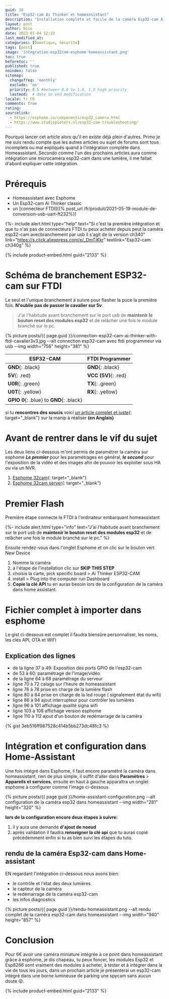 ```yaml
---
guid: 36
title: "Esp32-cam Ai Thinker et homeassistant"
description: "Installation complète et facile de la caméra Esp32-cam Ai-thinker dans homeassistant via esphome"
layout: post
author: Nico
date: 2023-01-04 12:33
last_modified_at: 
categories: [Domotique, Securite]
tags: [post]
image: 'integration-esp32cam-esphome-homeassistant.png'
toc: true
beforetoc: ''
published: true
noindex: false
sitemap:
  changefreq: 'monthly'
  exclude: 'no'
  priority: 0.5 #between 0.0 to 1.0, 1.0 high priority
  lastmod:  # date to end modification
locale: fr_FR
comments: true
rating:  
sourcelink:
  - https://esphome.io/components/esp32_camera.html
  - https://www.studiopieters.nl/esp32-cam-troubleshooting/
---
```


Pourquoi lancer cet article alors qu'il en existe déjà plein d'autres. Primo je me suis rendu compte que les autres articles ou sujet de forums sont tous incomplets ou mal expliqués quand à l'intégration complète dans Homeassistant. Secondo comme l'un des prochains articles aura comme intégration une microcaméra esp32-cam dans une lumière, il me fallait d'abord expliquer cette intégration.

# Prérequis
- Homeassistant avec Esphome
- Un Esp32-cam Ai Thinker classic
- un [connecteur FTDI]({% post_url /fr/produit/2021-05-19-module-de-conversion-usb-uart-ft232%})

{%- include alert.html type="help" text="Si c'est ta première intégration et que tu n'as pas de connecteurs FTDI tu peux acheter depuis peut la caméra esp32-cam avecbranchement par usb il s'agit de la version ch340" link="https://s.click.aliexpress.com/e/_DmTiKkr" textlink="Esp32-cam ch340g" %}

{% include product-embed.html guid="2133" %}

# Schéma de branchement ESP32-cam sur FTDI

Le seul et l'unique branchement à suivre pour flasher la puce la première fois. **N'oublie pas de passer le cavalier sur 5v**.
> J'ai l'habitude avant branchement sur le port usb de **maintenir le bouton reset des modules esp32** et de relâcher une fois le module branché sur le pc.

{% picture posts/{{ page.guid }}/connection-esp32-cam-ai-thinker-with-ftdi-cavalier3v3.jpg --alt connection esp32-cam avec ftdi programmeur via usb --img width="756" height="381" %}

|ESP32-CAM|FTDI Programmer|
|---------|---------------|
|**GND**{: .black}|**GND**{: .black}|
|**5V**{: .red}|**VCC (5V)**{: .red}|
|**U0R**{: .green}|**TX**{: .green}|
|**U0T**{: .yellow}|**RX**{: .yellow}|
|**GPIO 0**{: .blue} to **GND**{: .black}||

si tu **rencontres des soucis** voici [un article complet et juste](https://www.studiopieters.nl/esp32-cam-troubleshooting/){: target="_blank"} sur la manip à réaliser **(en Anglais)**

# Avant de rentrer dans le vif du sujet

Les deux liens ci-dessous m'ont permis de paramétrer la caméra sur esphome
***Le premier*** pour les paramétrages en général, ***le second*** pour l'exposition de la vidéo et des images afin de pouvoir les exploiter sous HA ou via un NVR.

1. [Esphome 32cam](https://esphome.io/components/esp32_camera.html){: target="_blank"}
2. [Esphome 32cam server](https://esphome.io/components/esp32_camera_web_server.html){: target="_blank"}

# Premier Flash

Première étape connecte le FTDI à l'ordinateur embarquant homeassistant

{%- include alert.html type="info" text="J'ai l'habitude avant branchement sur le port usb de <b>maintenir le bouton reset des modules esp32</b> et de relâcher une fois le module branché sur le pc." %}

Ensuite rendez-vous dans l'onglet Esphome et on clic sur le bouton vert New Device
1. Nomme la caméra
2. à l'étape de l'installation clic sur **SKIP THIS STEP**
3. choisis la carte, pick specific board > Ai Thinker ESP32-CAM
4. install > Plug into the computer run Dashboard
5. **Copie la clé API** tu en auras besoin lors de la configuration de la caméra dans home assistant.

# Fichier complet à importer dans esphome

Le gist ci-dessous est complet il faudra biensûre personnaliser, les noms, les clés API, OTA et WIFI

## Explication des lignes

- de la ligne 37 à 49: Exposition des ports GPIO de l'esp32-cam
- de 53 à 60: paramétrage de l'image/vidéo
- de la ligne 64 à 68 paramétrage du serveur
- ligne 70 à 72 calage sur l'heure de homeassistant
- ligne 76 à 78 prise en charge de la lumière flash
- ligne 80 à 84 prise en charge de la led rouge ( signalement état du wifi)
- ligne 86 à 94 ajout interrupteur pour contrôler les lumières
- ligne 96 à 101 affichage qualité signa wifi
- ligne 103 à 108 affichage version esphome
- ligne 110 à 112 ajout d'un bouton de redémarrage de la caméra

{% gist 3eb516ff987528c414b5bb273dc48fc3 %}

# Intégration et configuration dans Home-Assistant

Une fois intégré dans Esphome, il faut encore paramétré la caméra dans homeassistant, rien de plus simple, il suffit d'aller dans **Paramètres** > **Appareils et services**, ensuite en haut à gauche apparaîtra un onglet esphome à configurer comme l'image ci-dessous.

{% picture posts/{{ page.guid }}/home-assistant-configuration.png --alt configuration de la caméra esp32 dans homeassistant --img width="281" height="320" %}

**lors de la configuration encore deux étapes à suivre:**

1. il y aura une demande **d'ajout de noeud**
2. après validation il faudra **renseigner la clé api** que tu auras copié précédemment enfin si tu as bien suivi les étapes du tuto.

## rendu de la caméra Esp32-cam dans Home-assistant

EN regardant l'intégration ci-dessous nous avons bien:

- le contrôle et l'état des deux lumières
- le capteur de la caméra
- le redémarrage de la caméra esp32-cam
- les infos diagnostics

{% picture posts/{{ page.guid }}/rendu-homeassistant.png --alt rendu complet de la caméra esp32-cam dans homeassistant --img width="940" height="857" %}

# Conclusion

Pour 6€ avoir une caméra miniature intégrée à ce point dans homeassistant grâce à esphome, je dis chapeau, tu peux foncer, les modules Esp32 et Esp8266 sont vraiment des modules à acheter, à tester et à intégrer dans la vie de tous les jours, dans un prochain article je présenterai un esp32-cam intégré dans une borne lumineuse de parking une spycam sans aucun doute 😜.


{% include product-embed.html guid="2133" %}

